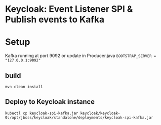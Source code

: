 # Keycloak: Event Listener SPI & Publish events to Kafka

# Setup

Kafka running at port 9092 or update in Producer.java
`BOOTSTRAP_SERVER = "127.0.0.1:9092"`

## build 
`mvn clean install`

## Deploy to Keycloak instance
`kubectl cp keycloak-spi-kafka.jar keycloak/keycloak-0:/opt/jboss/keycloak/standalone/deployments/keycloak-spi-kafka.jar`